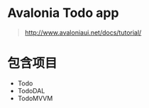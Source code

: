 # Avalonia Todo app

> http://www.avaloniaui.net/docs/tutorial/

[](http://www.avaloniaui.net/docs/tutorial/images/wiring-up-views-run.png)

# 包含项目

- Todo
- TodoDAL
- TodoMVVM

